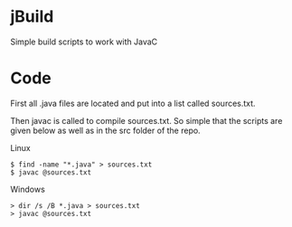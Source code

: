 # jBuild
Simple build scripts to work with JavaC

# Code

First all .java files are located and put into a list called sources.txt.

Then javac is called to compile sources.txt. So simple that the scripts are given below as well as in the src folder of the repo.


Linux
~~~~SH
$ find -name "*.java" > sources.txt
$ javac @sources.txt
~~~~

Windows
~~~~BAT
> dir /s /B *.java > sources.txt
> javac @sources.txt
~~~~
